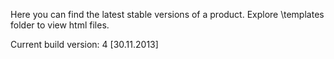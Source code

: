 Here you can find the latest stable versions of a product.
Explore \templates folder to view html files.

Current build version: 4 [30.11.2013]
